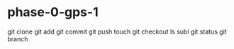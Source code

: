 # phase-0-gps-1

git clone
git add
git commit
git push
touch
git checkout
ls
subl
git status
git branch